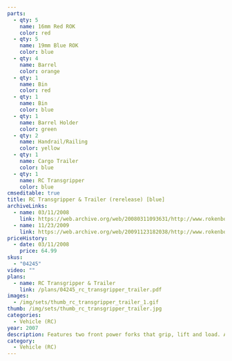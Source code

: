 ```yaml
---
parts:
  - qty: 5
    name: 16mm Red ROK
    color: red
  - qty: 5
    name: 19mm Blue ROK
    color: blue
  - qty: 4
    name: Barrel
    color: orange
  - qty: 1
    name: Bin
    color: red
  - qty: 1
    name: Bin
    color: blue
  - qty: 1
    name: Barrel Holder
    color: green
  - qty: 2
    name: Handrail/Railing
    color: yellow
  - qty: 1
    name: Cargo Trailer
    color: blue
  - qty: 1
    name: RC Transgripper
    color: blue
cmseditable: true
title: RC Transgripper & Trailer (rerelease) [blue]
archiveLinks:
  - name: 03/11/2008
    link: https://web.archive.org/web/20080311093631/http://www.rokenbok.com/RO_Products/RC/RC_04245.asp
  - name: 11/23/2009
    link: https://web.archive.org/web/20091123182038/http://www.rokenbok.com/RO_Products/RC/RC_04245.asp
priceHistory:
  - date: 03/11/2008
    price: 64.99
skus:
  - "04245"
video: ""
plans:
  - name: RC Transgripper & Trailer
    link: /plans/04245_rc_transgripper_trailer.pdf
images:
  - /img/sets/thumb_rc_transgripper_trailer_1.gif
thumb: /img/sets/thumb_rc_transgripper_trailer.jpg
categories:
  - Vehicle (RC)
year: 2007
description: Features two front power forks that grip, lift and load. Also included is a Cargo Trailer with two side rails for transporting cargo and hidden ramps that pull out for vehicle transportation. Requires Start Set and three AA batteries.
category:
  - Vehicle (RC)
---
```

